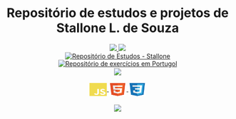 <h1 align = "center"> Repositório de estudos e projetos de Stallone L. de Souza </h1>

<div align="center">
  <a href="https://github.com/rafaballerini">
  <img height="180em" src="https://github-readme-stats.vercel.app/api?username=rafaballerini&show_icons=true&theme=dracula&include_all_commits=true&count_private=true"/>
  <img height="180em" src="https://github-readme-stats.vercel.app/api/top-langs/?username=rafaballerini&layout=compact&langs_count=7&theme=dracula"/>
</div>

<div align="center">
    <img alt="Repositório de Estudos - Stallone" src="https://github-readme-stats.vercel.app/api/pin/?username=stallone-dev&theme=gruvbox_light&repo=Estudos"/>
    <img alt="Repositório de exercícios em Portugol" src="https://github-readme-stats.vercel.app/api/pin/?username=stallone-dev&theme=gruvbox_light&repo=exercicios_portugol_2022"/>
</div>

<div height="1em"></div> 

<div style="display: inline_block" align="center">
  <a href="https://github.com/stallone-dev">
  <img align="center" src="https://github-readme-stats.vercel.app/api/top-langs/?username=stallone-dev&layout=compact&theme=darcula&hide_title=true"/>
</div>

<div style="display: inline_block" align="center"><br>
  <img align="center" alt="Stallone-JS" height="30" width="40" src="https://raw.githubusercontent.com/devicons/devicon/master/icons/javascript/javascript-plain.svg">
  <img align="center" alt="Stallone-HTML" height="30" width="40" src="https://raw.githubusercontent.com/devicons/devicon/master/icons/html5/html5-original.svg">
  <img align="center" alt="Stallone-CSS" height="30" width="40" src="https://raw.githubusercontent.com/devicons/devicon/master/icons/css3/css3-original.svg">
</div>

<div style="display: inline_block" align="center"><br>
    <a href="https://www.linkedin.com/in/stallone-l-de-souza/" target="_blank">
    <img  align="center" src="https://img.shields.io/badge/-LinkedIn-%230077B5?style=for-the-badge&logo=linkedin&logoColor=white" target="_blank"></a>
</div>
 

<!--
**stallone-dev/stallone-dev** is a ✨ _special_ ✨ repository because its `README.md` (this file) appears on your GitHub profile.

Here are some ideas to get you started:

- 🔭 I’m currently working on ...
- 🌱 I’m currently learning ...
- 👯 I’m looking to collaborate on ...
- 🤔 I’m looking for help with ...
- 💬 Ask me about ...
- 📫 How to reach me: ...
- 😄 Pronouns: ...
- ⚡ Fun fact: ...
-->
